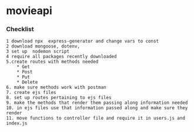 # movieapi

### Checklist
    1 download npx  express-generator and change vars to const
    2 download mongoose, dotenv,
    3 set up  nodemon script
    4 require all packages recently downloaded 
    5.create routes with methods needed
        * Get
        * Post
        * Put
        * Delete
    6. make sure methods work with postman
    7. create ejs files 
    8. set up routes pertaining to ejs files
    9. make the methods that render them passing along information needed
    10. in ejs files use that information passed along and make sure they render 
    11. move functions to controller file and require it in users.js and index.js
